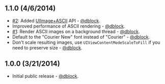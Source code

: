## 1.1.0 (4/6/2014) 

* [#2](https://github.com/dblock/ARASCIISwizzle/issues/2): Added [UIImage+ASCII](Classes/UIImage+ASCII.h) API - [@dblock](https://github.com/dblock).
* Improved performance of ASCII rendering - [@dblock](https://github.com/dblock).
* [#1](https://github.com/dblock/ARASCIISwizzle/issues/1): Render ASCII images on a background thread - [@dblock](https://github.com/dblock).
* Default to the "Courier New" font instead of "Courier" - [@dblock](https://github.com/dblock).
* Don't scale resulting images, use `UIViewContentModeScaleToFill` if you need to preserve size - [@dblock](https://github.com/dblock).

## 1.0.0 (3/21/2014)

* Initial public release - [@dblock](https://github.com/dblock).
